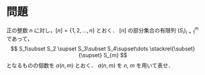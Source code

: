 # 問題

正の整数 $n$ に対し，$[n]=\{1,2,\dots,n\}$ とおく． $[n]$ の部分集合の有限列 $(S_i)_{i=1}^m$ であって，
$$
S_1\subset S_2 \supset S_3\subset S_4\supset\dots \stackrel{\subset}{\supset} S_{m}
$$
となるものの個数を $a(n,m)$ とおく． $a(n,m)$ を $n$, $m$ を用いて表せ．
